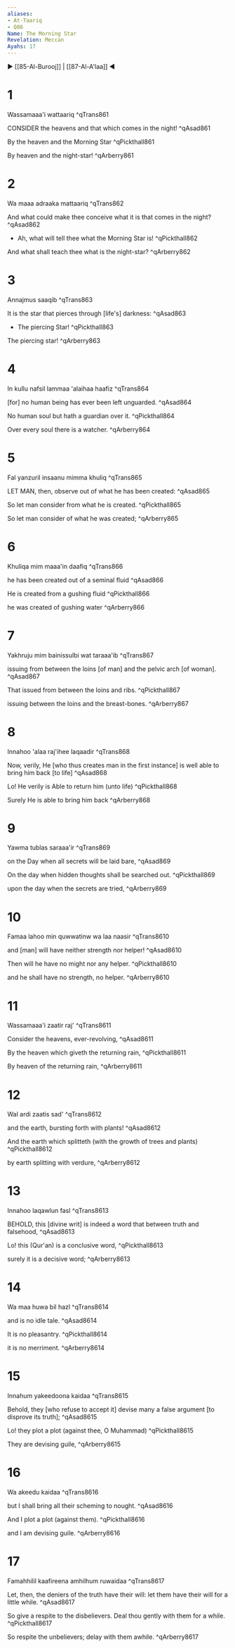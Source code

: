 ```yaml
---
aliases:
- At-Taariq
- Q86
Name: The Morning Star
Revelation: Meccan
Ayahs: 17
---
```


▶ [[85-Al-Burooj]] | [[87-Al-A'laa]] ◀

# 1

Wassamaaa'i wattaariq ^qTrans861


CONSIDER the heavens and that which comes in the night! ^qAsad861


By the heaven and the Morning Star ^qPickthall861


By heaven and the night-star! ^qArberry861

# 2

Wa maaa adraaka mattaariq ^qTrans862


And what could make thee conceive what it is that comes in the night? ^qAsad862


- Ah, what will tell thee what the Morning Star is! ^qPickthall862


And what shall teach thee what is the night-star? ^qArberry862

# 3

Annajmus saaqib ^qTrans863


It is the star that pierces through [life's] darkness: ^qAsad863


- The piercing Star! ^qPickthall863


The piercing star! ^qArberry863

# 4

In kullu nafsil lammaa 'alaihaa haafiz ^qTrans864


[for] no human being has ever been left unguarded. ^qAsad864


No human soul but hath a guardian over it. ^qPickthall864


Over every soul there is a watcher. ^qArberry864

# 5

Fal yanzuril insaanu mimma khuliq ^qTrans865


LET MAN, then, observe out of what he has been created: ^qAsad865


So let man consider from what he is created. ^qPickthall865


So let man consider of what he was created; ^qArberry865

# 6

Khuliqa mim maaa'in daafiq ^qTrans866


he has been created out of a seminal fluid ^qAsad866


He is created from a gushing fluid ^qPickthall866


he was created of gushing water ^qArberry866

# 7

Yakhruju mim bainissulbi wat taraaa'ib ^qTrans867


issuing from between the loins [of man] and the pelvic arch [of woman]. ^qAsad867


That issued from between the loins and ribs. ^qPickthall867


issuing between the loins and the breast-bones. ^qArberry867

# 8

Innahoo 'alaa raj'ihee laqaadir ^qTrans868


Now, verily, He [who thus creates man in the first instance] is well able to bring him back [to life] ^qAsad868


Lo! He verily is Able to return him (unto life) ^qPickthall868


Surely He is able to bring him back ^qArberry868

# 9

Yawma tublas saraaa'ir ^qTrans869


on the Day when all secrets will be laid bare, ^qAsad869


On the day when hidden thoughts shall be searched out. ^qPickthall869


upon the day when the secrets are tried, ^qArberry869

# 10

Famaa lahoo min quwwatinw wa laa naasir ^qTrans8610


and [man] will have neither strength nor helper! ^qAsad8610


Then will he have no might nor any helper. ^qPickthall8610


and he shall have no strength, no helper. ^qArberry8610

# 11

Wassamaaa'i zaatir raj' ^qTrans8611


Consider the heavens, ever-revolving, ^qAsad8611


By the heaven which giveth the returning rain, ^qPickthall8611


By heaven of the returning rain, ^qArberry8611

# 12

Wal ardi zaatis sad' ^qTrans8612


and the earth, bursting forth with plants! ^qAsad8612


And the earth which splitteth (with the growth of trees and plants) ^qPickthall8612


by earth splitting with verdure, ^qArberry8612

# 13

Innahoo laqawlun fasl ^qTrans8613


BEHOLD, this [divine writ] is indeed a word that between truth and falsehood, ^qAsad8613


Lo! this (Qur'an) is a conclusive word, ^qPickthall8613


surely it is a decisive word; ^qArberry8613

# 14

Wa maa huwa bil hazl ^qTrans8614


and is no idle tale. ^qAsad8614


It is no pleasantry. ^qPickthall8614


it is no merriment. ^qArberry8614

# 15

Innahum yakeedoona kaidaa ^qTrans8615


Behold, they [who refuse to accept it] devise many a false argument [to disprove its truth]; ^qAsad8615


Lo! they plot a plot (against thee, O Muhammad) ^qPickthall8615


They are devising guile, ^qArberry8615

# 16

Wa akeedu kaidaa ^qTrans8616


but I shall bring all their scheming to nought. ^qAsad8616


And I plot a plot (against them). ^qPickthall8616


and I am devising guile. ^qArberry8616

# 17

Famahhilil kaafireena amhilhum ruwaidaa ^qTrans8617


Let, then, the deniers of the truth have their will: let them have their will for a little while. ^qAsad8617


So give a respite to the disbelievers. Deal thou gently with them for a while. ^qPickthall8617


So respite the unbelievers; delay with them awhile. ^qArberry8617

